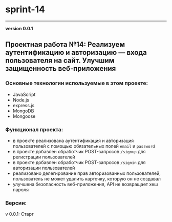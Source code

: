# sprint-14
______________________
__version 0.0.1__

## Проектная работа №14: Реализуем аутентификацию и авторизацию — входа пользователя на сайт. Улучшим защищенность веб-приложения 

### Основные технологии используемые в этом проекте:

- JavaScript
- Node.js
- express.js
- MongoDB
- Mongoose

### Функционал проекта:

- в проекте реализована аутентификация и авторизация пользователей с помощью обязательных полей `email` и `password`
- в проекте добавлен обработчик POST-запросов `/signup` для регистрации пользователей
- в проекте добавлен обработчик POST-запросов `/signin` для авторизации пользователей
- реализовано делегирование прав авторизованных пользователей, пользователь не может удалить карточку, которую он не создавал
-  улучшена безопасность веб-приложения, API не возвращает хеш пароля

### Версии:

v 0.0.1: Старт
